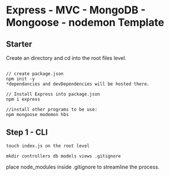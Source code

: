 # Express - MVC - MongoDB - Mongoose - nodemon Template

## Starter

Create an directory and cd into the root files level.
```

// create package.json
npm init -y
*dependancies and devDependencies will be hosted there.

// Install Express into package.json
npm i express

//install other programs to be use:
npm mongoose modemon hbs
```
## Step 1 - CLI
```
touch index.js on the root level

mkdir controllers db models views .gitignore
```
place node_modules inside .gitignore to streamline the process.